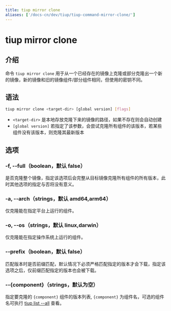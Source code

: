 ```yaml
---
title: tiup mirror clone
aliases: ['/docs-cn/dev/tiup/tiup-command-mirror-clone/']
---
```


# tiup mirror clone

## 介绍

命令 `tiup mirror clone` 用于从一个已经存在的镜像上克隆或部分克隆出一个新的镜像，新的镜像和旧的镜像组件/部分组件相同，但使用的密钥不同。

## 语法

```sh
tiup mirror clone <target-dir> [global version] [flags]
```

- `<target-dir>` 是本地存放克隆下来的镜像的路径，如果不存在则会自动创建
- `[global version]` 若指定了该参数，会尝试克隆所有组件的该版本，若某些组件没有该版本，则克隆其最新版本

## 选项

### -f, --full（boolean，默认 false）

是否克隆整个镜像，指定该选项后会完整从目标镜像克隆所有组件的所有版本，此时其他选项的指定与否将没有意义。

### -a, --arch（strings，默认 amd64,arm64）

仅克隆能在指定平台上运行的组件。

### -o, --os（strings，默认 linux,darwin）

仅克隆能在指定操作系统上运行的组件。

### --prefix（boolean，默认 false）

匹配版本时是否前缀匹配，默认情况下必须严格匹配指定的版本才会下载，指定该选项之后，仅前缀匹配指定的版本也会被下载。

### --{component}（strings，默认为空）

指定要克隆的 `{component}` 组件的版本列表, `{component}` 为组件名，可选的组件名可执行 [tiup list --all](/tiup/tiup-command-list.md) 查看。